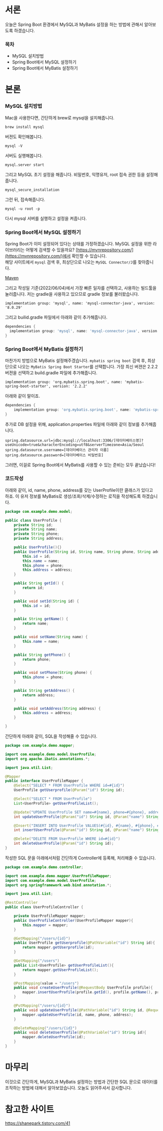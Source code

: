 # 서론

오늘은 Spring Boot 환경에서 MySQL과 MyBatis 설정을 하는 방법에 관해서 알아보도록 하겠습니다.

### 목차

- MySQL 설치방법
- Spring Boot에서 MySQL 설정하기
- Spring Boot에서 MyBatis 설정하기

# 본론

### MySQL 설치방법

Mac을 사용한다면, 간단하게 brew로 mysql을 설치해줍니다.

```
brew install mysql
```

버젼도 확인해봅니다.

```
mysql -V
```

서버도 실행해봅니다.

```
mysql.server start
```

그리고 MySQL 초기 설정을 해줍니다. 비밀번호, 익명유저, root 접속 권한 등을 설정해줍니다.

```
mysql_secure_installation
```

그런 뒤, 접속해줍니다.

```
mysql -u root -p
```

다시 mysql 서버를 실행하고 설정을 켜줍니다.

### Spring Boot에서 MySQL 설정하기

Spring Boot가 이미 설정되어 있다는 상태를 가정하겠습니다. MySQL 설정을 위한 라이브러리는 어떻게 검색할 수 있을까요? [https://mvnrepository.com/](https://mvnrepository.com/)에서 확인할 수 있습니다.  
해당 사이트에서 `mysql` 검색 후, 최상단으로 나오는 `MySQL Connector/J`를 찾아줍니다.

[Maven](Maven.png)

그리고 작성일 기준(2022/06/04)에서 가장 빠른 일자를 선택하고, 사용하는 빌드툴을 눌러줍니다. 저는 gradle을 사용하고 있으므로 gradle 정보를 불러왔습니다.

```
implementation group: 'mysql', name: 'mysql-connector-java', version: '8.0.29'
```

그리고 builid.gradle 파일에서 아래와 같이 추가해줍니다.

```groovy
dependencies {
  implementation group: 'mysql', name: 'mysql-connector-java', version: '8.0.29'
}
```

### Spring Boot에서 MyBatis 설정하기

마찬가지 방법으로 MyBatis 설정해주겠습니다. `mybatis spring boot` 검색 후, 최상단으로 나오는 `MyBatis Spring Boot Starter`를 선택합니다. 가장 최신 버젼은 2.2.2 버젼을 선택하고 build.gradle 파일에 추가해줍니다.

```
implementation group: 'org.mybatis.spring.boot', name: 'mybatis-spring-boot-starter', version: '2.2.2'
```

아래와 같이 말이죠.

```groovy
dependencies {
  	implementation group: 'org.mybatis.spring.boot', name: 'mybatis-spring-boot-starter', version: '2.2.2'
}
```

추가로 DB 설정을 위해, application.properties 파일에 아래와 같이 정보를 추가해줍니다.

```
spring.datasource.url=jdbc:mysql://localhost:3306/[데이터베이스명]?useUnicode=true&characterEncoding=utf8&serverTimezone=Asia/Seoul
spring.datasource.username=[데이터베이스 관리자 이름]
spring.datasource.password=[데이터베이스 비밀번호]
```

그러면, 이걸로 Spring Boot에서 MyBatis를 사용할 수 있는 준비는 모두 끝났습니다!

### 코드작성

아래와 같이, id, name, phone, address를 갖는 UserProfile이란 클래스가 있다고 하죠. 이 유저 정보를 MyBatis로 생성/조회/삭제/수정하는 로직을 작성해도록 하겠습니다.

```java
package com.example.demo.model;

public class UserProfile {
    private String id;
    private String name;
    private String phone;
    private String address;

    public UserProfile(){}
    public UserProfile(String id, String name, String phone, String address) {
        this.id = id;
        this.name = name;
        this.phone = phone;
        this.address = address;
    }

    public String getId() {
        return id;
    }

    public void setId(String id) {
        this.id = id;
    }

    public String getName() {
        return name;
    }

    public void setName(String name) {
        this.name = name;
    }

    public String getPhone() {
        return phone;
    }

    public void setPhone(String phone) {
        this.phone = phone;
    }

    public String getAddress() {
        return address;
    }

    public void setAddress(String address) {
        this.address = address;
    }

}

```

간단하게 아래와 같이, SQL을 작성해줄 수 있습니다.

```java
package com.example.demo.mapper;

import com.example.demo.model.UserProfile;
import org.apache.ibatis.annotations.*;

import java.util.List;

@Mapper
public interface UserProfileMapper {
    @Select("SELECT * FROM UserProfile WHERE id=#{id}")
    UserProfile getUserprofile(@Param("id") String id);

    @Select("SELECT * FROM UserProfile")
    List<UserProfile> getUserProfileList();

    @Update("UPDATE UserProfile SET name=#{name}, phone=#{phone}, address=#{address} WHERE id=#{id}")
    int updateUserProfile(@Param("id") String id, @Param("name") String name, @Param("phone") String phone, @Param("address") String address);

    @Insert("INSERT INTO UserProfile VALUES(#{id}, #{name}, #{phone}, #{address})")
    int insertUserProfile(@Param("id") String id, @Param("name") String name, @Param("phone") String phone, @Param("address") String address);

    @Delete("DELETE FROM UserProfile WHERE id=#{id}")
    int deleteUserProfile(@Param("id") String id);
}
```

작성한 SQL 문을 아래에서처럼 간단하게 Controller에 등록해, 처리해줄 수 있습니다.

```java
package com.example.demo.controller;

import com.example.demo.mapper.UserProfileMapper;
import com.example.demo.model.UserProfile;
import org.springframework.web.bind.annotation.*;

import java.util.List;

@RestController
public class UserProfileController {

    private UserProfileMapper mapper;
    public UserProfileController(UserProfileMapper mapper){
        this.mapper = mapper;
    }

    @GetMapping("/users/{id}")
    public UserProfile getUserprofile(@PathVariable("id") String id){
        return mapper.getUserprofile(id);
    }

    @GetMapping("/users")
    public List<UserProfile> getUserProfileList(){
        return mapper.getUserProfileList();
    }

    @PostMapping(value = "/users")
    public void createUserProfile(@RequestBody UserProfile profile){
        mapper.insertUserProfile(profile.getId(), profile.getName(), profile.getPhone(), profile.getAddress());
    }

    @PutMapping("/users/{id}")
    public void updateUserProfile(@PathVariable("id") String id, @RequestParam("name") String name, @RequestParam("phone") String phone, @RequestParam("address") String address){
        mapper.updateUserProfile(id, name, phone, address);
    }

    @DeleteMapping("/users/{id}")
    public void deleteUserProfile(@PathVariable("id") String id){
        mapper.deleteUserProfile(id);
    }
}
```

# 마무리

이것으로 간단하게, MySQL과 MyBatis 설정하는 방법과 간단한 SQL 문으로 데이터를 조작하는 방법에 대해서 알아보았습니다. 오늘도 읽어주셔서 감사합니다.

# 참고한 사이트

https://shanepark.tistory.com/41
